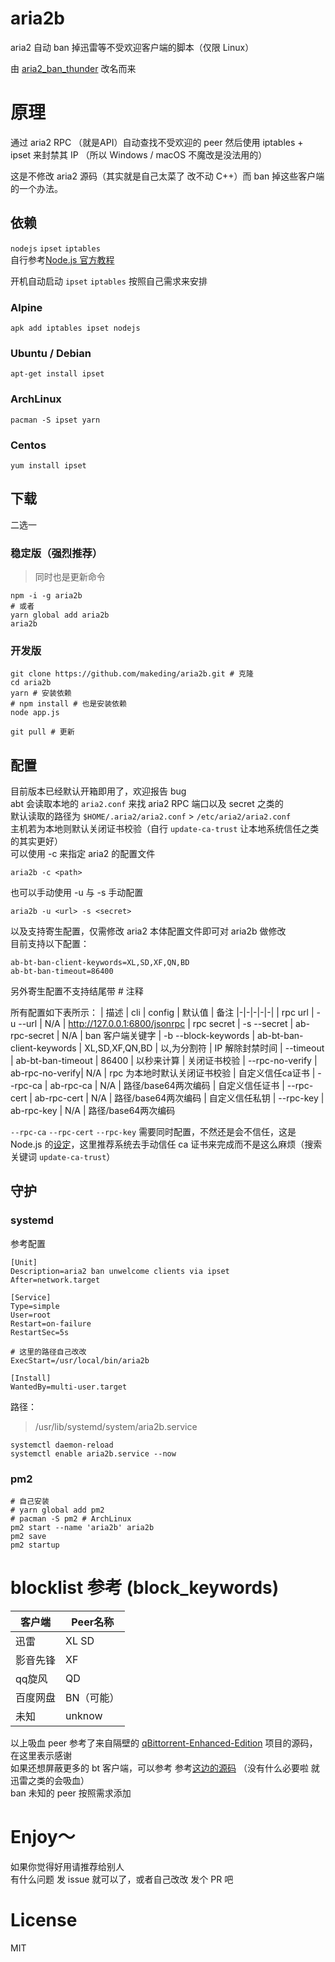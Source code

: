 # aria2b

aria2 自动 ban 掉迅雷等不受欢迎客户端的脚本（仅限 Linux）  

由 [aria2_ban_thunder](https://github.com/makeding/aria2_ban_thunder) 改名而来  
# 原理
通过 aria2 RPC （就是API）自动查找不受欢迎的 peer 然后使用 iptables + ipset 来封禁其 IP （所以 Windows / macOS 不魔改是没法用的）  

这是不修改 aria2 源码（其实就是自己太菜了 改不动 C++）而 ban 掉这些客户端的一个办法。
## 依赖
`nodejs` `ipset` `iptables`  
自行参考[Node.js 官方教程](https://github.com/nodesource/distributions/blob/master/README.md)  

开机自动启动 `ipset` `iptables` 按照自己需求来安排
### Alpine

    apk add iptables ipset nodejs
### Ubuntu / Debian
    apt-get install ipset
### ArchLinux
    pacman -S ipset yarn

### Centos
    yum install ipset

## 下载
二选一  
### 稳定版（强烈推荐）
> 同时也是更新命令

    npm -i -g aria2b
    # 或者
    yarn global add aria2b
    aria2b

### 开发版

    git clone https://github.com/makeding/aria2b.git # 克隆
    cd aria2b
    yarn # 安装依赖
    # npm install # 也是安装依赖
    node app.js

    git pull # 更新
## 配置
目前版本已经默认开箱即用了，欢迎报告 bug  
abt 会读取本地的 `aria2.conf` 来找 aria2 RPC 端口以及 secret 之类的  
默认读取的路径为 `$HOME/.aria2/aria2.conf` > `/etc/aria2/aria2.conf`  
主机若为本地则默认关闭证书校验（自行 `update-ca-trust` 让本地系统信任之类的其实更好）  
可以使用 -c 来指定 aria2 的配置文件

    aria2b -c <path>

也可以手动使用 -u 与 -s 手动配置

    aria2b -u <url> -s <secret>

以及支持寄生配置，仅需修改 aria2 本体配置文件即可对 aria2b 做修改  
目前支持以下配置：  

```
ab-bt-ban-client-keywords=XL,SD,XF,QN,BD
ab-bt-ban-timeout=86400
```
另外寄生配置不支持结尾带 # 注释

所有配置如下表所示：
| 描述 | cli |  config  | 默认值 | 备注
|-|-|-|-|-|
| rpc url | -u --url | N/A | http://127.0.0.1:6800/jsonrpc 
| rpc secret | -s --secret | ab-rpc-secret | N/A
| ban 客户端关键字 | -b --block-keywords | ab-bt-ban-client-keywords | XL,SD,XF,QN,BD | 以,为分割符
| IP 解除封禁时间 | --timeout | ab-bt-ban-timeout | 86400 | 以秒来计算
| 关闭证书校验 | --rpc-no-verify | ab-rpc-no-verify| N/A | rpc 为本地时默认关闭证书校验 
| 自定义信任ca证书 | --rpc-ca | ab-rpc-ca | N/A | 路径/base64两次编码
| 自定义信任证书 | --rpc-cert | ab-rpc-cert | N/A | 路径/base64两次编码
| 自定义信任私钥 | --rpc-key | ab-rpc-key | N/A | 路径/base64两次编码

`--rpc-ca` `--rpc-cert` `--rpc-key` 需要同时配置，不然还是会不信任，这是 Node.js 的[设定](https://nodejs.org/api/tls.html)，这里推荐系统去手动信任 ca 证书来完成而不是这么麻烦（搜索关键词 `update-ca-trust`）  
## 守护
### systemd
参考配置
```
[Unit]
Description=aria2 ban unwelcome clients via ipset
After=network.target

[Service]
Type=simple
User=root
Restart=on-failure
RestartSec=5s

# 这里的路径自己改改
ExecStart=/usr/local/bin/aria2b

[Install]
WantedBy=multi-user.target
```
路径：
> /usr/lib/systemd/system/aria2b.service  

```
systemctl daemon-reload 
systemctl enable aria2b.service --now
```
### pm2
```
# 自己安装
# yarn global add pm2 
# pacman -S pm2 # ArchLinux
pm2 start --name 'aria2b' aria2b
pm2 save
pm2 startup
```
# blocklist 参考 (block_keywords)
| 客户端 |  Peer名称 |
|-|-|
| 迅雷 | XL SD |
| 影音先锋 | XF |
| qq旋风 | QD |
| 百度网盘 | BN（可能） |
| 未知 | unknow |

以上吸血 peer 参考了来自隔壁的 [qBittorrent-Enhanced-Edition](https://github.com/c0re100/qBittorrent-Enhanced-Edition/blob/ebe908f186be5fa2aba8710a543b3ac5c92b92fa/src/base/bittorrent/session.cpp#L2226) 项目的源码，在这里表示感谢  
如果还想屏蔽更多的 bt 客户端，可以参考 参考[这边的源码](https://github.com/makeding/bittorrent-peerid/blob/master/index.js#L249)  （没有什么必要啦 就迅雷之类的会吸血）  
ban 未知的 peer 按照需求添加

# Enjoy～ 
如果你觉得好用请推荐给别人  
有什么问题 发 issue 就可以了，或者自己改改 发个 PR 吧
# License
MIT
